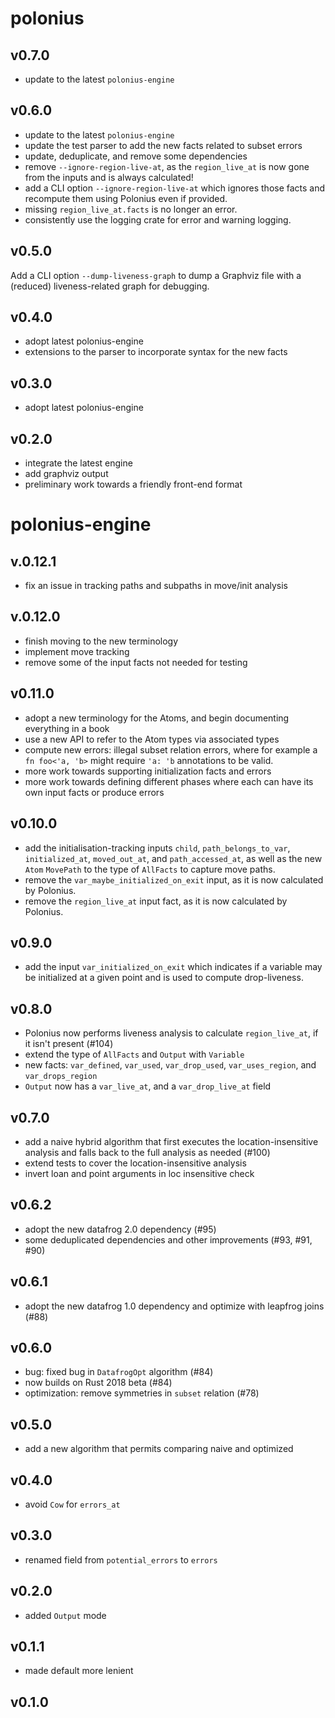 # polonius

## v0.7.0
- update to the latest `polonius-engine`

## v0.6.0
- update to the latest `polonius-engine`
- update the test parser to add the new facts related to subset errors
- update, deduplicate, and remove some dependencies
- remove `--ignore-region-live-at`, as the `region_live_at` is now gone
  from the inputs and is always calculated!
- add a CLI option `--ignore-region-live-at` which ignores those facts and
  recompute them using Polonius even if provided.
- missing `region_live_at.facts` is no longer an error.
- consistently use the logging crate for error and warning logging.

## v0.5.0

Add a CLI option `--dump-liveness-graph` to dump a Graphviz file with a
(reduced) liveness-related graph for debugging.

## v0.4.0

- adopt latest polonius-engine
- extensions to the parser to incorporate syntax for the new facts

## v0.3.0

- adopt latest polonius-engine

## v0.2.0

- integrate the latest engine
- add graphviz output
- preliminary work towards a friendly front-end format

# polonius-engine

## v.0.12.1

- fix an issue in tracking paths and subpaths in move/init analysis

## v.0.12.0

- finish moving to the new terminology
- implement move tracking
- remove some of the input facts not needed for testing

## v0.11.0

- adopt a new terminology for the Atoms, and begin documenting everything in a book
- use a new API to refer to the Atom types via associated types
- compute new errors: illegal subset relation errors, where for example
  a `fn foo<'a, 'b>` might require `'a: 'b` annotations to be valid.
- more work towards supporting initialization facts and errors
- more work towards defining different phases where each can have its
  own input facts or produce errors

## v0.10.0

- add the initialisation-tracking inputs `child`, `path_belongs_to_var`,
  `initialized_at`, `moved_out_at`, and `path_accessed_at`, as well as the new
  `Atom` `MovePath` to the type of `AllFacts` to capture move paths.
- remove the `var_maybe_initialized_on_exit` input, as it is now calculated by Polonius.
- remove the `region_live_at` input fact, as it is now calculated by Polonius.

## v0.9.0

- add the input `var_initialized_on_exit` which indicates if a variable may be
  initialized at a given point and is used to compute drop-liveness.

## v0.8.0

- Polonius now performs liveness analysis to calculate `region_live_at`, if it
  isn't present (#104)
- extend the type of `AllFacts` and `Output` with `Variable`
- new facts: `var_defined`, `var_used`, `var_drop_used`, `var_uses_region`, and
  `var_drops_region`
- `Output` now has a `var_live_at`, and a `var_drop_live_at` field

## v0.7.0

- add a naive hybrid algorithm that first executes the location-insensitive
  analysis and falls back to the full analysis as needed (#100)
- extend tests to cover the location-insensitive analysis
- invert loan and point arguments in loc insensitive check

## v0.6.2

- adopt the new datafrog 2.0 dependency (#95)
- some deduplicated dependencies and other improvements (#93, #91, #90)

## v0.6.1

- adopt the new datafrog 1.0 dependency and optimize with leapfrog joins (#88)

## v0.6.0

- bug: fixed bug in `DatafrogOpt` algorithm (#84)
- now builds on Rust 2018 beta (#84)
- optimization: remove symmetries in `subset` relation (#78)

## v0.5.0

- add a new algorithm that permits comparing naive and optimized

## v0.4.0

- avoid `Cow` for `errors_at`

## v0.3.0

- renamed field from `potential_errors` to `errors`

## v0.2.0

- added `Output` mode

## v0.1.1

- made default more lenient

## v0.1.0


